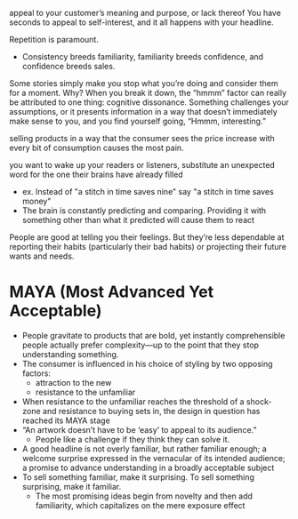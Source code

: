 
appeal to your customer’s meaning and purpose, or lack thereof
You have seconds to appeal to self-interest, and it all happens with your headline.

Repetition is paramount.
- Consistency breeds familiarity, familiarity breeds confidence, and confidence breeds sales.

Some stories simply make you stop what you’re doing and consider them for a moment. Why? When you break it down, the “hmmm” factor can really be attributed to one thing: cognitive dissonance. Something challenges your assumptions, or it presents information in a way that doesn’t immediately make sense to you, and you find yourself going, “Hmmm, interesting.”

selling products in a way that the consumer sees the price increase with every bit of consumption causes the most pain.

you want to wake up your readers or listeners, substitute an unexpected word for the one their brains have already filled
- ex. Instead of "a stitch in time saves nine" say "a stitch in time saves money"
- The brain is constantly predicting and comparing. Providing it with something other than what it predicted will cause them to react

People are good at telling you their feelings. But they’re less dependable at reporting their habits (particularly their bad habits) or projecting their future wants and needs.

# MAYA (Most Advanced Yet Acceptable)
- People gravitate to products that are bold, yet instantly comprehensible
people actually prefer complexity—up to the point that they stop understanding something.
- The consumer is influenced in his choice of styling by two opposing factors: 
	- attraction to the new 
	- resistance to the unfamiliar 
- When resistance to the unfamiliar reaches the threshold of a shock-zone and resistance to buying sets in, the design in question has reached its MAYA stage
- “An artwork doesn’t have to be ‘easy’ to appeal to its audience.” 
	- People like a challenge if they think they can solve it.
- A good headline is not overly familiar, but rather familiar enough; a welcome surprise expressed in the vernacular of its intended audience; a promise to advance understanding in a broadly acceptable subject
- To sell something familiar, make it surprising. To sell something surprising, make it familiar.
	- The most promising ideas begin from novelty and then add familiarity, which capitalizes on the mere exposure effect
